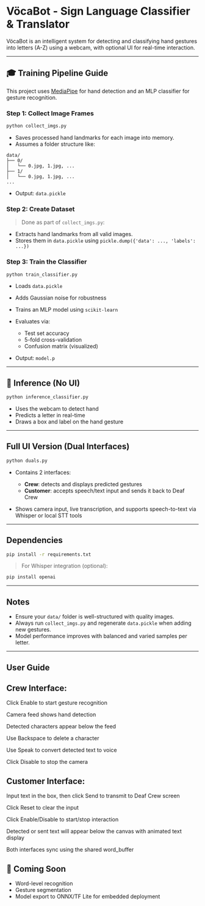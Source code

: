 # VöcaBot - Sign Language Classifier & Translator

VöcaBot is an intelligent system for detecting and classifying hand gestures into letters (A-Z) using a webcam, with optional UI for real-time interaction.

---

## 🎓 Training Pipeline Guide

This project uses [MediaPipe](https://google.github.io/mediapipe/) for hand detection and an MLP classifier for gesture recognition.

### Step 1: Collect Image Frames

```bash
python collect_imgs.py
```

* Saves processed hand landmarks for each image into memory.
* Assumes a folder structure like:

```
data/
├── 0/
│   └── 0.jpg, 1.jpg, ...
├── 1/
│   └── 0.jpg, 1.jpg, ...
...
```

* Output: `data.pickle`

### Step 2: Create Dataset

> Done as part of `collect_imgs.py`:

* Extracts hand landmarks from all valid images.
* Stores them in `data.pickle` using `pickle.dump({'data': ..., 'labels': ...})`

### Step 3: Train the Classifier

```bash
python train_classifier.py
```

* Loads `data.pickle`
* Adds Gaussian noise for robustness
* Trains an MLP model using `scikit-learn`
* Evaluates via:

  * Test set accuracy
  * 5-fold cross-validation
  * Confusion matrix (visualized)
* Output: `model.p`

---

## 🎥 Inference (No UI)

```bash
python inference_classifier.py
```

* Uses the webcam to detect hand
* Predicts a letter in real-time
* Draws a box and label on the hand gesture

---

##  Full UI Version (Dual Interfaces)

```bash
python duals.py
```

* Contains 2 interfaces:

  * **Crew**: detects and displays predicted gestures
  * **Customer**: accepts speech/text input and sends it back to Deaf Crew
* Shows camera input, live transcription, and supports speech-to-text via Whisper or local STT tools

---

##  Dependencies

```bash
pip install -r requirements.txt
```

> For Whisper integration (optional):

```bash
pip install openai
```

---

##  Notes

* Ensure your `data/` folder is well-structured with quality images.
* Always run `collect_imgs.py` and regenerate `data.pickle` when adding new gestures.
* Model performance improves with balanced and varied samples per letter.

---

##  User Guide

## Crew Interface:

Click Enable to start gesture recognition

Camera feed shows hand detection

Detected characters appear below the feed

Use Backspace to delete a character

Use Speak to convert detected text to voice

Click Disable to stop the camera

## Customer Interface:

Input text in the box, then click Send to transmit to Deaf Crew screen

Click Reset to clear the input

Click Enable/Disable to start/stop interaction

Detected or sent text will appear below the canvas with animated text display

Both interfaces sync using the shared word_buffer


## 🚀 Coming Soon

* Word-level recognition
* Gesture segmentation
* Model export to ONNX/TF Lite for embedded deployment
